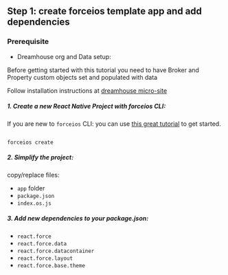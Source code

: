 ## Step 1: create forceios template app and add dependencies

### Prerequisite

* Dreamhouse org and Data setup:

Before getting started with this tutorial you need to have Broker and Property custom objects set and populated with data

Follow installation instructions at [dreamhouse micro-site](http://dreamhouse-site.herokuapp.com/installation/)


##### 1. Create a new React Native Project with forceios CLI:

If you are new to `forceios` CLI: you can use [this great tutorial](http://rajaraodv.github.io/salesforce-react-native-tutorial/) to get started.

  ```

  forceios create

  ```

##### 2. Simplify the project:

copy/replace files: 
* `app` folder
* `package.json`
* `index.os.js` 

##### 3. Add new dependencies to your package.json:
* `react.force`
* `react.force.data`
* `react.force.datacontainer`
* `react.force.layout`
* `react.force.base.theme`




